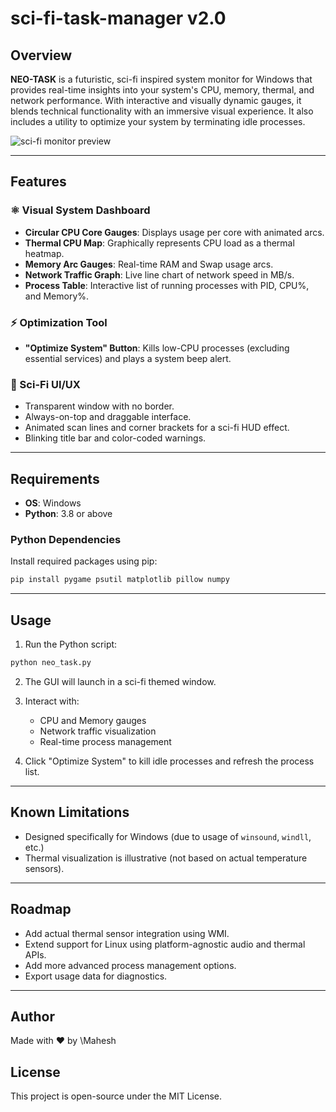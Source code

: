 # sci-fi-task-manager v2.0

## Overview

**NEO-TASK** is a futuristic, sci-fi inspired system monitor for Windows that provides real-time insights into your system's CPU, memory, thermal, and network performance. With interactive and visually dynamic gauges, it blends technical functionality with an immersive visual experience. It also includes a utility to optimize your system by terminating idle processes.

![sci-fi monitor preview](screenshot.png)

---

## Features

### ⚛ Visual System Dashboard

* **Circular CPU Core Gauges**: Displays usage per core with animated arcs.
* **Thermal CPU Map**: Graphically represents CPU load as a thermal heatmap.
* **Memory Arc Gauges**: Real-time RAM and Swap usage arcs.
* **Network Traffic Graph**: Live line chart of network speed in MB/s.
* **Process Table**: Interactive list of running processes with PID, CPU%, and Memory%.

### ⚡ Optimization Tool

* **"Optimize System" Button**: Kills low-CPU processes (excluding essential services) and plays a system beep alert.

### 🔎 Sci-Fi UI/UX

* Transparent window with no border.
* Always-on-top and draggable interface.
* Animated scan lines and corner brackets for a sci-fi HUD effect.
* Blinking title bar and color-coded warnings.

---

## Requirements

* **OS**: Windows
* **Python**: 3.8 or above

### Python Dependencies

Install required packages using pip:

```bash
pip install pygame psutil matplotlib pillow numpy
```

---

## Usage

1. Run the Python script:

```bash
python neo_task.py
```

2. The GUI will launch in a sci-fi themed window.
3. Interact with:

   * CPU and Memory gauges
   * Network traffic visualization
   * Real-time process management
4. Click "Optimize System" to kill idle processes and refresh the process list.

---

## Known Limitations

* Designed specifically for Windows (due to usage of `winsound`, `windll`, etc.)
* Thermal visualization is illustrative (not based on actual temperature sensors).

---

## Roadmap

* Add actual thermal sensor integration using WMI.
* Extend support for Linux using platform-agnostic audio and thermal APIs.
* Add more advanced process management options.
* Export usage data for diagnostics.

---

## Author

Made with ❤ by \Mahesh

## License

This project is open-source under the MIT License.
